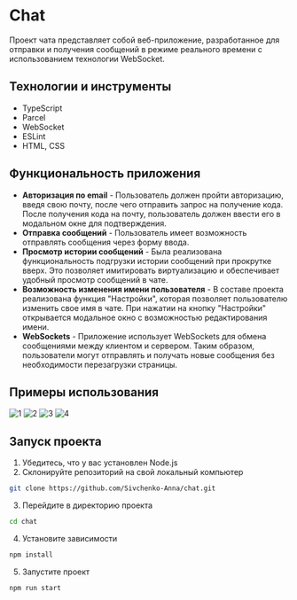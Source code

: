 # Chat

Проект чата представляет собой веб-приложение, разработанное для отправки и получения сообщений в режиме реального времени с использованием технологии WebSocket.

## Технологии и инструменты
- TypeScript
- Parcel
- WebSocket
- ESLint
- HTML, CSS

## Функциональность приложения

- **Авторизация по email** - Пользователь должен пройти авторизацию, введя свою почту, после чего отправить запрос на получение кода. После получения кода на почту, пользователь должен ввести его в модальном окне для подтверждения.
- **Отправка сообщений** - Пользователь имеет возможность отправлять сообщения через форму ввода.
- **Просмотр истории сообщений** - Была реализована функциональность подгрузки истории сообщений при прокрутке вверх. Это позволяет имитировать виртуализацию и обеспечивает удобный просмотр сообщений в чате.
- **Возможность изменения имени пользователя** - В составе проекта реализована функция "Настройки", которая позволяет пользователю изменить свое имя в чате. При нажатии на кнопку "Настройки" открывается модальное окно с возможностью редактирования имени.
- **WebSockets** - Приложение использует WebSockets для обмена сообщениями между клиентом и сервером. Таким образом, пользователи могут отправлять и получать новые сообщения без необходимости перезагрузки страницы.

## Примеры использования 
![1](https://github.com/Sivchenko-Anna/chat/assets/103916590/959c765f-802a-4a8a-8085-94a7ea4d8942)
![2](https://github.com/Sivchenko-Anna/chat/assets/103916590/a9146bbc-18a4-4cce-8513-ab1c418f004b)
![3](https://github.com/Sivchenko-Anna/chat/assets/103916590/3713a14c-eb85-47eb-b2b3-c8617622e4d1)
![4](https://github.com/Sivchenko-Anna/chat/assets/103916590/7543bb36-00f7-4ef0-9429-71900a55ed0d)

## Запуск проекта
1. Убедитесь, что у вас установлен Node.js
2. Склонируйте репозиторий на свой локальный компьютер
```sh
git clone https://github.com/Sivchenko-Anna/chat.git
```
3. Перейдите в директорию проекта 
```sh
cd chat
```
4. Установите зависимости 
```sh
npm install
```
5. Запустите проект
```sh
npm run start
```
